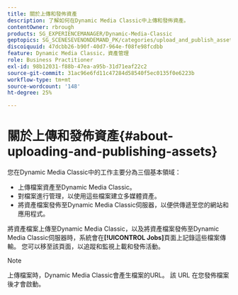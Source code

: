 ```yaml
---
title: 關於上傳和發佈資產
description: 了解如何在Dynamic Media Classic中上傳和發佈資產。
contentOwner: rbrough
products: SG_EXPERIENCEMANAGER/Dynamic-Media-Classic
geptopics: SG_SCENESEVENONDEMAND_PK/categories/upload_and_publish_assets
discoiquuid: 47dcbb26-b90f-40d7-964e-f08fe98fcdbb
feature: Dynamic Media Classic，資產管理
role: Business Practitioner
exl-id: 98b12031-f88b-47ea-a95b-31d71eaf22c2
source-git-commit: 31ac96e6fd11c47284d58540f5ec0135f0e6223b
workflow-type: tm+mt
source-wordcount: '148'
ht-degree: 25%

---
```


# 關於上傳和發佈資產{#about-uploading-and-publishing-assets}

您在Dynamic Media Classic中的工作主要分為三個基本領域：

* 上傳檔案資產至Dynamic Media Classic。
* 對檔案進行管理，以使用這些檔案建立多媒體資產。
* 將資產檔案發佈至Dynamic Media Classic伺服器，以便供傳遞至您的網站和應用程式。

將資產檔案上傳至Dynamic Media Classic，以及將資產檔案發佈至Dynamic Media Classic伺服器時，系統會在&#x200B;**[!UICONTROL Jobs]**&#x200B;頁面上記錄這些檔案傳輸。 您可以移至該頁面，以追蹤和監視上載和發佈活動。

>[!NOTE]
>
>上傳檔案時，Dynamic Media Classic會產生檔案的URL。 該 URL 在您發佈檔案後才會啟動。

<!-- >[!NOTE]
>
>A new Instant Publish feature was made available shortly after the release of Dynamic Media Classic 6.0. This feature, which publishes assets immediately with one step, is being rolled out gradually, replacing the **[!UICONTROL Mark for Publish]** functionality. Some users will continue to see the current interface and functionality for a while, until they are included in the rollout. In addition, some assets will continue to use the “Mark for Publish” process for a while after the rollout. -->
